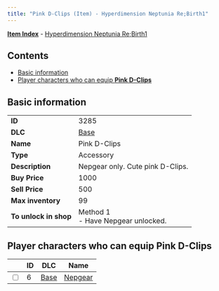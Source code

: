 ```yaml
---
title: "Pink D-Clips (Item) - Hyperdimension Neptunia Re;Birth1"
---
```


[**Item Index**](/neptunia/rb1/item/index.html) - [Hyperdimension Neptunia Re;Birth1](/neptunia/rb1)

## Contents

- [Basic information](#basic-information)
- [Player characters who can equip **Pink D-Clips**](#player-characters-who-can-equip-pink-d-clips)

## Basic information

|   |   |
| -- | -- |
| **ID** | 3285 |
| **DLC** | [Base](/neptunia/rb1/dlc/1-base.html) |
| **Name** | Pink D-Clips |
| **Type** | Accessory |
| **Description** | Nepgear only. Cute pink D-Clips. |
| **Buy Price** | 1000 |
| **Sell Price** | 500 |
| **Max inventory** | 99 |
| **To unlock in shop** | Method 1<br />- Have Nepgear unlocked. |


## Player characters who can equip **Pink D-Clips**

|    | ID | DLC | Name |
| -- | -- | --- | ---- |
| <input type="checkbox" id="rb1-player-1-6" class="trackbox" /> | 6 | [Base](/neptunia/rb1/dlc/1-base.html) | [Nepgear](/neptunia/rb1/player/1-6-nepgear.html) |
